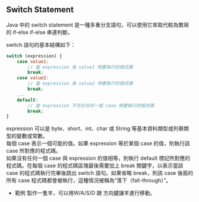 ## Switch Statement

Java 中的 switch statement 是一種多重分支語句，可以使用它來取代較為繁瑣的 if-else if-else 串連判斷。   

switch 語句的基本結構如下：    
```js
switch (expression) {
    case value1:
        // 當 expression 為 value1 時要執行的程式碼
        break;
    case value2:
        // 當 expression 為 value2 時要執行的程式碼
        break;
    ...
    default:
        // 當 expression 不符合任何一個 case 時要執行的程式碼
        break;
}
```
expression 可以是 byte、short、int、char 或 String 等基本資料類型或列舉類型的變數或常數。   
每個 case 表示一個可能的值。如果 expression 等於某個 case 的值，則執行該 case 所對應的程式碼。   
如果沒有任何一個 case 與 expression 的值相等，則執行 default 標記所對應的程式碼。在每個 case 的程式碼區塊最後需要加上 break 關鍵字，以表示當該 case 的程式碼執行完畢後跳出 switch 語句。如果省略 break，則該 case 後面的所有 case 程式碼都會被執行，這種情況被稱為“落下（fall-through）”。   


* 範例
    製作一隻羊，可以用W/A/S/D 跟 方向鍵讓羊進行移動。